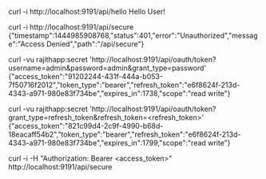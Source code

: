 curl -i http://localhost:9191/api/hello
Hello User!

curl -i http://localhost:9191/api/secure
{"timestamp":1444985908768,"status":401,"error":"Unauthorized","message":"Access Denied","path":"/api/secure"}

curl -vu rajithapp:secret 'http://localhost:9191/api/oauth/token?username=admin&password=admin&grant_type=password'
{"access_token":"91202244-431f-444a-b053-7f50716f2012","token_type":"bearer","refresh_token":"e6f8624f-213d-4343-a971-980e83f734be","expires_in":1738,"scope":"read write"}

curl -vu rajithapp:secret 'http://localhost:9191/api/oauth/token?grant_type=refresh_token&refresh_token=<refresh_token>'
{"access_token":"821c99d4-2c9f-4990-b68d-18eacaff54b2","token_type":"bearer","refresh_token":"e6f8624f-213d-4343-a971-980e83f734be","expires_in":1799,"scope":"read write"}

curl -i -H "Authorization: Bearer <access_token>" http://localhost:9191/api/secure
